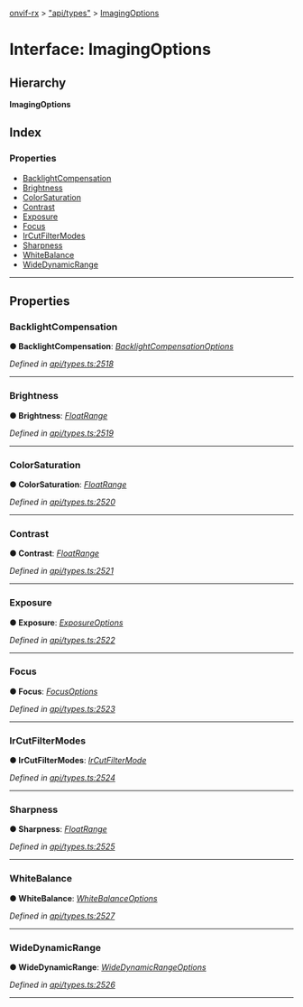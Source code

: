 [onvif-rx](../README.md) > ["api/types"](../modules/_api_types_.md) > [ImagingOptions](../interfaces/_api_types_.imagingoptions.md)

# Interface: ImagingOptions

## Hierarchy

**ImagingOptions**

## Index

### Properties

* [BacklightCompensation](_api_types_.imagingoptions.md#backlightcompensation)
* [Brightness](_api_types_.imagingoptions.md#brightness)
* [ColorSaturation](_api_types_.imagingoptions.md#colorsaturation)
* [Contrast](_api_types_.imagingoptions.md#contrast)
* [Exposure](_api_types_.imagingoptions.md#exposure)
* [Focus](_api_types_.imagingoptions.md#focus)
* [IrCutFilterModes](_api_types_.imagingoptions.md#ircutfiltermodes)
* [Sharpness](_api_types_.imagingoptions.md#sharpness)
* [WhiteBalance](_api_types_.imagingoptions.md#whitebalance)
* [WideDynamicRange](_api_types_.imagingoptions.md#widedynamicrange)

---

## Properties

<a id="backlightcompensation"></a>

###  BacklightCompensation

**● BacklightCompensation**: *[BacklightCompensationOptions](_api_types_.backlightcompensationoptions.md)*

*Defined in [api/types.ts:2518](https://github.com/patrickmichalina/onvif-rx/blob/3ab1739/src/api/types.ts#L2518)*

___
<a id="brightness"></a>

###  Brightness

**● Brightness**: *[FloatRange](_api_types_.floatrange.md)*

*Defined in [api/types.ts:2519](https://github.com/patrickmichalina/onvif-rx/blob/3ab1739/src/api/types.ts#L2519)*

___
<a id="colorsaturation"></a>

###  ColorSaturation

**● ColorSaturation**: *[FloatRange](_api_types_.floatrange.md)*

*Defined in [api/types.ts:2520](https://github.com/patrickmichalina/onvif-rx/blob/3ab1739/src/api/types.ts#L2520)*

___
<a id="contrast"></a>

###  Contrast

**● Contrast**: *[FloatRange](_api_types_.floatrange.md)*

*Defined in [api/types.ts:2521](https://github.com/patrickmichalina/onvif-rx/blob/3ab1739/src/api/types.ts#L2521)*

___
<a id="exposure"></a>

###  Exposure

**● Exposure**: *[ExposureOptions](_api_types_.exposureoptions.md)*

*Defined in [api/types.ts:2522](https://github.com/patrickmichalina/onvif-rx/blob/3ab1739/src/api/types.ts#L2522)*

___
<a id="focus"></a>

###  Focus

**● Focus**: *[FocusOptions](_api_types_.focusoptions.md)*

*Defined in [api/types.ts:2523](https://github.com/patrickmichalina/onvif-rx/blob/3ab1739/src/api/types.ts#L2523)*

___
<a id="ircutfiltermodes"></a>

###  IrCutFilterModes

**● IrCutFilterModes**: *[IrCutFilterMode](../enums/_api_types_.ircutfiltermode.md)*

*Defined in [api/types.ts:2524](https://github.com/patrickmichalina/onvif-rx/blob/3ab1739/src/api/types.ts#L2524)*

___
<a id="sharpness"></a>

###  Sharpness

**● Sharpness**: *[FloatRange](_api_types_.floatrange.md)*

*Defined in [api/types.ts:2525](https://github.com/patrickmichalina/onvif-rx/blob/3ab1739/src/api/types.ts#L2525)*

___
<a id="whitebalance"></a>

###  WhiteBalance

**● WhiteBalance**: *[WhiteBalanceOptions](_api_types_.whitebalanceoptions.md)*

*Defined in [api/types.ts:2527](https://github.com/patrickmichalina/onvif-rx/blob/3ab1739/src/api/types.ts#L2527)*

___
<a id="widedynamicrange"></a>

###  WideDynamicRange

**● WideDynamicRange**: *[WideDynamicRangeOptions](_api_types_.widedynamicrangeoptions.md)*

*Defined in [api/types.ts:2526](https://github.com/patrickmichalina/onvif-rx/blob/3ab1739/src/api/types.ts#L2526)*

___

